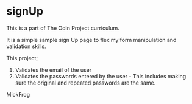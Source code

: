 # signUp

This is a part of The Odin Project curriculum. 

It is a simple sample sign Up page to flex my form manipulation and validation 
skills. 

This project;
1. Validates the email of the user
2. Validates the passwords entered by the user - This includes making sure the original 
   and repeated passwords are the same.

MickFrog